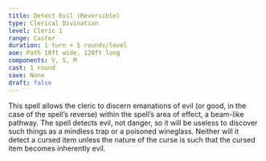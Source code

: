 ```yaml
---
title: Detect Evil (Reversible)
type: Clerical Divination
level: Cleric 1
range: Caster
duration: 1 turn + 5 rounds/level
aoe: Path 10ft wide, 120ft long
components: V, S, M
cast: 1 round
save: None
draft: false
---
```


This spell allows the cleric to discern emanations of evil (or good, in the case of the spell’s reverse) within the spell’s area of effect, a beam-like pathway. The spell detects evil, not danger, so it will be useless to discover such things as a mindless trap or a poisoned wineglass. Neither will it detect a cursed item unless the nature of the curse is such that the cursed item becomes inherently evil.
